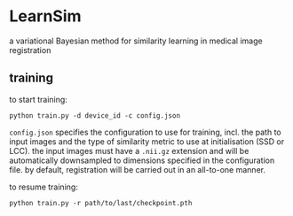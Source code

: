 LearnSim
============
a variational Bayesian method for similarity learning in medical image registration

training
------------
to start training:
```
python train.py -d device_id -c config.json
```

`config.json` specifies the configuration to use for training, incl. the path to input images and the type of similarity metric to use at initialisation (SSD or LCC). the input images must have a `.nii.gz` extension and will be automatically downsampled to dimensions specified in the configuration file. by default, registration will be carried out in an all-to-one manner.

to resume training:
```
python train.py -r path/to/last/checkpoint.pth
```
